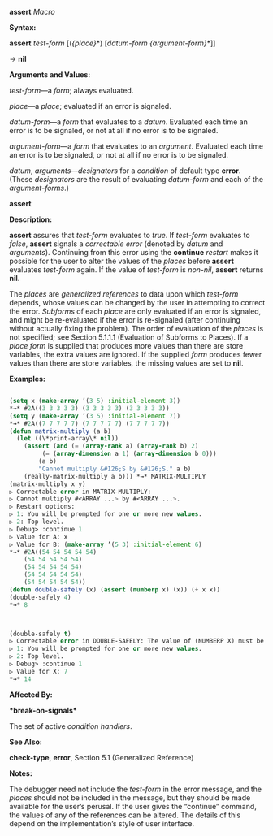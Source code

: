 **assert** *Macro* 



**Syntax:** 



**assert** *test-form* [(*\{place\}*\*) [*datum-form \{argument-form\}*\*]] 



*→* **nil** 



**Arguments and Values:** 



*test-form*—a *form*; always evaluated. 



*place*—a *place*; evaluated if an error is signaled. 



*datum-form*—a *form* that evaluates to a *datum*. Evaluated each time an error is to be signaled, or not at all if no error is to be signaled. 



*argument-form*—a *form* that evaluates to an *argument*. Evaluated each time an error is to be signaled, or not at all if no error is to be signaled. 



*datum*, *arguments*—*designators* for a *condition* of default type **error**. (These *designators* are the result of evaluating *datum-form* and each of the *argument-forms*.) 







 



 



**assert** 



**Description:** 



**assert** assures that *test-form* evaluates to *true*. If *test-form* evaluates to *false*, **assert** signals a *correctable error* (denoted by *datum* and *arguments*). Continuing from this error using the **continue** *restart* makes it possible for the user to alter the values of the *places* before **assert** evaluates *test-form* again. If the value of *test-form* is *non-nil*, **assert** returns **nil**. 



The *places* are *generalized references* to data upon which *test-form* depends, whose values can be changed by the user in attempting to correct the error. *Subforms* of each *place* are only evaluated if an error is signaled, and might be re-evaluated if the error is re-signaled (after continuing without actually fixing the problem). The order of evaluation of the *places* is not specified; see Section 5.1.1.1 (Evaluation of Subforms to Places). If a *place form* is supplied that produces more values than there are store variables, the extra values are ignored. If the supplied *form* produces fewer values than there are store variables, the missing values are set to **nil**. 



**Examples:**
```lisp

(setq x (make-array ’(3 5) :initial-element 3)) 
*→* #2A((3 3 3 3 3) (3 3 3 3 3) (3 3 3 3 3)) 
(setq y (make-array ’(3 5) :initial-element 7)) 
*→* #2A((7 7 7 7 7) (7 7 7 7 7) (7 7 7 7 7)) 
(defun matrix-multiply (a b) 
  (let ((\*print-array\* nil)) 
    (assert (and (= (array-rank a) (array-rank b) 2) 
		 (= (array-dimension a 1) (array-dimension b 0))) 
	    (a b) 
	    "Cannot multiply &#126;S by &#126;S." a b) 
    (really-matrix-multiply a b))) *→* MATRIX-MULTIPLY 
(matrix-multiply x y) 
▷ Correctable error in MATRIX-MULTIPLY: 
▷ Cannot multiply #<ARRAY ...> by #<ARRAY ...>. 
▷ Restart options: 
▷ 1: You will be prompted for one or more new values. 
▷ 2: Top level. 
▷ Debug> :continue 1 
▷ Value for A: x 
▷ Value for B: (make-array ’(5 3) :initial-element 6) 
*→* #2A((54 54 54 54 54) 
	(54 54 54 54 54) 
	(54 54 54 54 54) 
	(54 54 54 54 54) 
	(54 54 54 54 54)) 
(defun double-safely (x) (assert (numberp x) (x)) (+ x x)) 
(double-safely 4) 
*→* 8 



(double-safely t) 
▷ Correctable error in DOUBLE-SAFELY: The value of (NUMBERP X) must be non-NIL. ▷ Restart options: 
▷ 1: You will be prompted for one or more new values. 
▷ 2: Top level. 
▷ Debug> :continue 1 
▷ Value for X: 7 
*→* 14 

```
**Affected By:** 



**\*break-on-signals\*** 



The set of active *condition handlers*. 



**See Also:** 



**check-type**, **error**, Section 5.1 (Generalized Reference) 



**Notes:** 



The debugger need not include the *test-form* in the error message, and the *places* should not be included in the message, but they should be made available for the user’s perusal. If the user gives the “continue” command, the values of any of the references can be altered. The details of this depend on the implementation’s style of user interface. 



